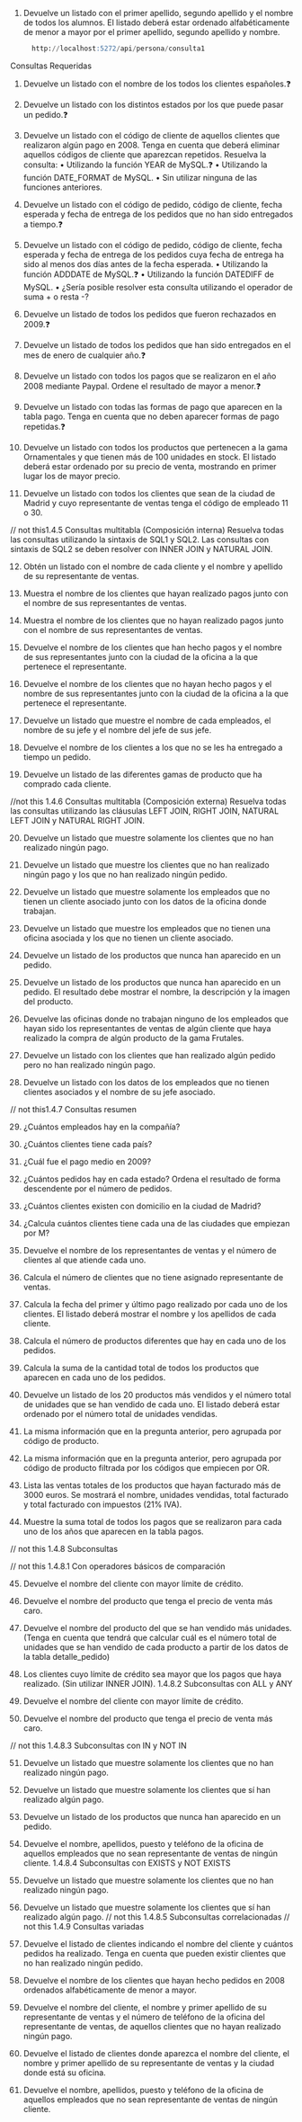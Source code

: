 1. Devuelve un listado con el primer apellido, segundo apellido y el nombre de todos los alumnos. El listado deberá estar ordenado alfabéticamente de menor a mayor por el primer apellido, segundo apellido y nombre.

    ```sql
      http://localhost:5272/api/persona/consulta1
    ```
Consultas Requeridas

1. Devuelve un listado con el nombre de los todos los clientes españoles.❓

2. Devuelve un listado con los distintos estados por los que puede pasar un
pedido.❓

3. Devuelve un listado con el código de cliente de aquellos clientes que
realizaron algún pago en 2008. Tenga en cuenta que deberá eliminar
aquellos códigos de cliente que aparezcan repetidos. Resuelva la consulta:
• Utilizando la función YEAR de MySQL.❓
• Utilizando la función DATE_FORMAT de MySQL.
• Sin utilizar ninguna de las funciones anteriores.

4. Devuelve un listado con el código de pedido, código de cliente, fecha
esperada y fecha de entrega de los pedidos que no han sido entregados a
tiempo.❓

5. Devuelve un listado con el código de pedido, código de cliente, fecha
esperada y fecha de entrega de los pedidos cuya fecha de entrega ha sido al
menos dos días antes de la fecha esperada.
• Utilizando la función ADDDATE de MySQL.❓
• Utilizando la función DATEDIFF de MySQL.
• ¿Sería posible resolver esta consulta utilizando el operador de suma + o
resta -?

6. Devuelve un listado de todos los pedidos que fueron rechazados en 2009.❓

7. Devuelve un listado de todos los pedidos que han sido entregados en el
mes de enero de cualquier año.❓

8. Devuelve un listado con todos los pagos que se realizaron en el
año 2008 mediante Paypal. Ordene el resultado de mayor a menor.❓

9. Devuelve un listado con todas las formas de pago que aparecen en la
tabla pago. Tenga en cuenta que no deben aparecer formas de pago
repetidas.❓

10. Devuelve un listado con todos los productos que pertenecen a la
gama Ornamentales y que tienen más de 100 unidades en stock. El listado
deberá estar ordenado por su precio de venta, mostrando en primer lugar
los de mayor precio.

11. Devuelve un listado con todos los clientes que sean de la ciudad de Madrid y
cuyo representante de ventas tenga el código de empleado 11 o 30.


// not this1.4.5 Consultas multitabla (Composición interna)
Resuelva todas las consultas utilizando la sintaxis de SQL1 y SQL2. Las consultas con
sintaxis de SQL2 se deben resolver con INNER JOIN y NATURAL JOIN.


12. Obtén un listado con el nombre de cada cliente y el nombre y apellido de su
representante de ventas.

13. Muestra el nombre de los clientes que hayan realizado pagos junto con el
nombre de sus representantes de ventas.

14. Muestra el nombre de los clientes que no hayan realizado pagos junto con
el nombre de sus representantes de ventas.

15. Devuelve el nombre de los clientes que han hecho pagos y el nombre de sus
representantes junto con la ciudad de la oficina a la que pertenece el
representante.

16. Devuelve el nombre de los clientes que no hayan hecho pagos y el nombre
de sus representantes junto con la ciudad de la oficina a la que pertenece el
representante.

17. Devuelve un listado que muestre el nombre de cada empleados, el nombre
de su jefe y el nombre del jefe de sus jefe.

18. Devuelve el nombre de los clientes a los que no se les ha entregado a
tiempo un pedido.

19. Devuelve un listado de las diferentes gamas de producto que ha comprado
cada cliente.


//not this 1.4.6 Consultas multitabla (Composición externa)
Resuelva todas las consultas utilizando las cláusulas LEFT JOIN, RIGHT JOIN, NATURAL
LEFT JOIN y NATURAL RIGHT JOIN.

20. Devuelve un listado que muestre solamente los clientes que no han
realizado ningún pago.

21. Devuelve un listado que muestre los clientes que no han realizado ningún
pago y los que no han realizado ningún pedido.

22. Devuelve un listado que muestre solamente los empleados que no tienen un
cliente asociado junto con los datos de la oficina donde trabajan.

23. Devuelve un listado que muestre los empleados que no tienen una oficina
asociada y los que no tienen un cliente asociado.

24. Devuelve un listado de los productos que nunca han aparecido en un
pedido.

25. Devuelve un listado de los productos que nunca han aparecido en un
pedido. El resultado debe mostrar el nombre, la descripción y la imagen del
producto.

26. Devuelve las oficinas donde no trabajan ninguno de los empleados que
hayan sido los representantes de ventas de algún cliente que haya realizado
la compra de algún producto de la gama Frutales.

27. Devuelve un listado con los clientes que han realizado algún pedido pero no
han realizado ningún pago.

28. Devuelve un listado con los datos de los empleados que no tienen clientes
asociados y el nombre de su jefe asociado.

// not this1.4.7 Consultas resumen

29. ¿Cuántos empleados hay en la compañía?

30. ¿Cuántos clientes tiene cada país?

31. ¿Cuál fue el pago medio en 2009?

32. ¿Cuántos pedidos hay en cada estado? Ordena el resultado de forma
descendente por el número de pedidos.

33. ¿Cuántos clientes existen con domicilio en la ciudad de Madrid?

34. ¿Calcula cuántos clientes tiene cada una de las ciudades que empiezan
por M?

35. Devuelve el nombre de los representantes de ventas y el número de clientes
al que atiende cada uno.

36. Calcula el número de clientes que no tiene asignado representante de
ventas.

37. Calcula la fecha del primer y último pago realizado por cada uno de los
clientes. El listado deberá mostrar el nombre y los apellidos de cada cliente.

38. Calcula el número de productos diferentes que hay en cada uno de los
pedidos.

39. Calcula la suma de la cantidad total de todos los productos que aparecen en
cada uno de los pedidos.

40. Devuelve un listado de los 20 productos más vendidos y el número total de
unidades que se han vendido de cada uno. El listado deberá estar ordenado
por el número total de unidades vendidas.

41. La misma información que en la pregunta anterior, pero agrupada por
código de producto.

42. La misma información que en la pregunta anterior, pero agrupada por
código de producto filtrada por los códigos que empiecen por OR.

43. Lista las ventas totales de los productos que hayan facturado más de 3000
euros. Se mostrará el nombre, unidades vendidas, total facturado y total
facturado con impuestos (21% IVA).

44. Muestre la suma total de todos los pagos que se realizaron para cada uno
de los años que aparecen en la tabla pagos.

// not this 1.4.8 Subconsultas

// not this 1.4.8.1 Con operadores básicos de comparación

45. Devuelve el nombre del cliente con mayor límite de crédito.

46. Devuelve el nombre del producto que tenga el precio de venta más caro.

47. Devuelve el nombre del producto del que se han vendido más unidades.
(Tenga en cuenta que tendrá que calcular cuál es el número total de
unidades que se han vendido de cada producto a partir de los datos de la
tabla detalle_pedido) 

48. Los clientes cuyo límite de crédito sea mayor que los pagos que haya
realizado. (Sin utilizar INNER JOIN).
1.4.8.2 Subconsultas con ALL y ANY

49. Devuelve el nombre del cliente con mayor límite de crédito.

50. Devuelve el nombre del producto que tenga el precio de venta más caro.

// not this 1.4.8.3 Subconsultas con IN y NOT IN

51. Devuelve un listado que muestre solamente los clientes que no han
realizado ningún pago.

52. Devuelve un listado que muestre solamente los clientes que sí han realizado
algún pago.

53. Devuelve un listado de los productos que nunca han aparecido en un
pedido.

54. Devuelve el nombre, apellidos, puesto y teléfono de la oficina de aquellos
empleados que no sean representante de ventas de ningún cliente.
1.4.8.4 Subconsultas con EXISTS y NOT EXISTS

55. Devuelve un listado que muestre solamente los clientes que no han
realizado ningún pago.

56. Devuelve un listado que muestre solamente los clientes que sí han realizado
algún pago.
// not this 1.4.8.5 Subconsultas correlacionadas
// not this 1.4.9 Consultas variadas

57. Devuelve el listado de clientes indicando el nombre del cliente y cuántos
pedidos ha realizado. Tenga en cuenta que pueden existir clientes que no
han realizado ningún pedido.

58. Devuelve el nombre de los clientes que hayan hecho pedidos en 2008
ordenados alfabéticamente de menor a mayor.

59. Devuelve el nombre del cliente, el nombre y primer apellido de su
representante de ventas y el número de teléfono de la oficina del
representante de ventas, de aquellos clientes que no hayan realizado ningún
pago.

60. Devuelve el listado de clientes donde aparezca el nombre del cliente, el
nombre y primer apellido de su representante de ventas y la ciudad donde
está su oficina.

61. Devuelve el nombre, apellidos, puesto y teléfono de la oficina de aquellos
empleados que no sean representante de ventas de ningún cliente.